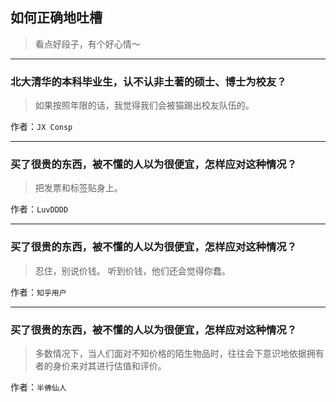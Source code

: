 ## 如何正确地吐槽

> 看点好段子，有个好心情～


 
---

### 北大清华的本科毕业生，认不认非土著的硕士、博士为校友？

> 如果按照年限的话，我觉得我们会被猫踢出校友队伍的。


作者：`JX Consp`

---

### 买了很贵的东西，被不懂的人以为很便宜，怎样应对这种情况？

> 把发票和标签贴身上。


作者：`LuvDDDD`

---

### 买了很贵的东西，被不懂的人以为很便宜，怎样应对这种情况？

> 忍住，别说价钱。
> 听到价钱，他们还会觉得你蠢。


作者：`知乎用户`

---

### 买了很贵的东西，被不懂的人以为很便宜，怎样应对这种情况？

> 多数情况下，当人们面对不知价格的陌生物品时，往往会下意识地依据拥有者的身价来对其进行估值和评价。


作者：`半佛仙人`